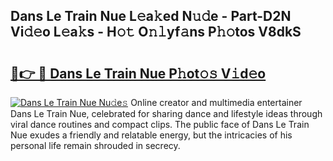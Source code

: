 ## Dans Le Train Nue L𝚎a𝚔ed N𝚞𝚍e - Part-D2N Vi𝚍𝚎o L𝚎a𝚔s - H𝚘𝚝 O𝚗𝚕yf𝚊ns P𝚑𝚘tos V8dkS

# <h2><a href="http://kf22f1u.oniu.top/?m=Dans+Le+Train+Nue">🔗👉 🔴 Dans Le Train Nue P𝚑ot𝚘𝚜 V𝚒d𝚎o</a></h2>

[![Dans Le Train Nue Nu𝚍e𝚜](https://i.imgur.com/0qMVB7G.gif)](http://kf22f1u.oniu.top/?m=Dans+Le+Train+Nue)
Online creator and multimedia entertainer Dans Le Train Nue, celebrated for sharing dance and lifestyle ideas through viral dance routines and compact clips. The public face of Dans Le Train Nue exudes a friendly and relatable energy, but the intricacies of his personal life remain shrouded in secrecy.  
